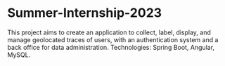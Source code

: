 # Summer-Internship-2023

This project aims to create an application to collect, label, display, and manage geolocated traces of users, with an authentication system and a back office for data administration.
Technologies: Spring Boot, Angular, MySQL.
